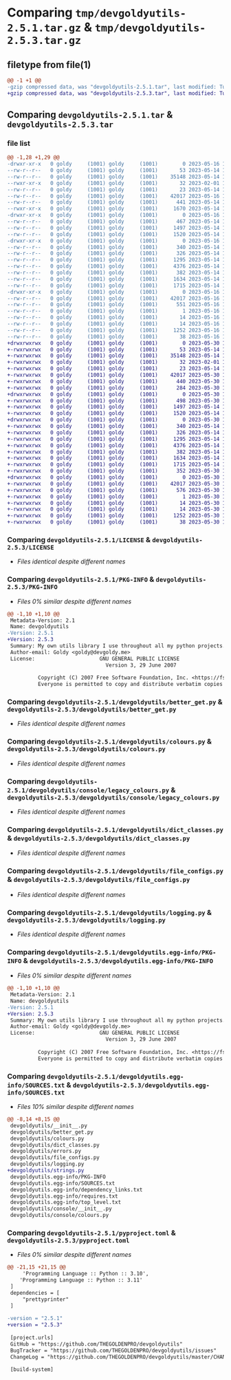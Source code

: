 # Comparing `tmp/devgoldyutils-2.5.1.tar.gz` & `tmp/devgoldyutils-2.5.3.tar.gz`

## filetype from file(1)

```diff
@@ -1 +1 @@
-gzip compressed data, was "devgoldyutils-2.5.1.tar", last modified: Tue May 16 19:41:30 2023, max compression
+gzip compressed data, was "devgoldyutils-2.5.3.tar", last modified: Tue May 30 19:39:44 2023, max compression
```

## Comparing `devgoldyutils-2.5.1.tar` & `devgoldyutils-2.5.3.tar`

### file list

```diff
@@ -1,28 +1,29 @@
-drwxr-xr-x   0 goldy     (1001) goldy     (1001)        0 2023-05-16 19:41:30.764266 devgoldyutils-2.5.1/
--rw-r--r--   0 goldy     (1001) goldy     (1001)       53 2023-05-14 16:10:00.000000 devgoldyutils-2.5.1/.gitignore
--rw-r--r--   0 goldy     (1001) goldy     (1001)    35148 2023-05-14 16:10:00.000000 devgoldyutils-2.5.1/LICENSE
--rwxr-xr-x   0 goldy     (1001) goldy     (1001)       32 2023-02-01 17:19:33.000000 devgoldyutils-2.5.1/MANIFEST.in
--rw-r--r--   0 goldy     (1001) goldy     (1001)       23 2023-05-14 16:10:00.000000 devgoldyutils-2.5.1/Makefile
--rw-r--r--   0 goldy     (1001) goldy     (1001)    42017 2023-05-16 19:41:30.764266 devgoldyutils-2.5.1/PKG-INFO
--rw-r--r--   0 goldy     (1001) goldy     (1001)      441 2023-05-14 16:10:00.000000 devgoldyutils-2.5.1/README.md
--rwxr-xr-x   0 goldy     (1001) goldy     (1001)     1670 2023-05-14 16:51:09.000000 devgoldyutils-2.5.1/demo.py
-drwxr-xr-x   0 goldy     (1001) goldy     (1001)        0 2023-05-16 19:41:30.762266 devgoldyutils-2.5.1/devgoldyutils/
--rw-r--r--   0 goldy     (1001) goldy     (1001)      467 2023-05-14 16:40:15.000000 devgoldyutils-2.5.1/devgoldyutils/__init__.py
--rw-r--r--   0 goldy     (1001) goldy     (1001)     1497 2023-05-14 19:34:30.000000 devgoldyutils-2.5.1/devgoldyutils/better_get.py
--rw-r--r--   0 goldy     (1001) goldy     (1001)     1520 2023-05-14 16:10:00.000000 devgoldyutils-2.5.1/devgoldyutils/colours.py
-drwxr-xr-x   0 goldy     (1001) goldy     (1001)        0 2023-05-16 19:41:30.764266 devgoldyutils-2.5.1/devgoldyutils/console/
--rw-r--r--   0 goldy     (1001) goldy     (1001)      340 2023-05-14 16:10:00.000000 devgoldyutils-2.5.1/devgoldyutils/console/__init__.py
--rw-r--r--   0 goldy     (1001) goldy     (1001)      326 2023-05-14 16:10:00.000000 devgoldyutils-2.5.1/devgoldyutils/console/colours.py
--rw-r--r--   0 goldy     (1001) goldy     (1001)     1295 2023-05-14 16:10:00.000000 devgoldyutils-2.5.1/devgoldyutils/console/legacy_colours.py
--rw-r--r--   0 goldy     (1001) goldy     (1001)     4376 2023-05-14 16:52:57.000000 devgoldyutils-2.5.1/devgoldyutils/dict_classes.py
--rw-r--r--   0 goldy     (1001) goldy     (1001)      382 2023-05-14 16:10:00.000000 devgoldyutils-2.5.1/devgoldyutils/errors.py
--rw-r--r--   0 goldy     (1001) goldy     (1001)     1634 2023-05-14 16:52:08.000000 devgoldyutils-2.5.1/devgoldyutils/file_configs.py
--rw-r--r--   0 goldy     (1001) goldy     (1001)     1715 2023-05-14 16:10:00.000000 devgoldyutils-2.5.1/devgoldyutils/logging.py
-drwxr-xr-x   0 goldy     (1001) goldy     (1001)        0 2023-05-16 19:41:30.763266 devgoldyutils-2.5.1/devgoldyutils.egg-info/
--rw-r--r--   0 goldy     (1001) goldy     (1001)    42017 2023-05-16 19:41:30.000000 devgoldyutils-2.5.1/devgoldyutils.egg-info/PKG-INFO
--rw-r--r--   0 goldy     (1001) goldy     (1001)      551 2023-05-16 19:41:30.000000 devgoldyutils-2.5.1/devgoldyutils.egg-info/SOURCES.txt
--rw-r--r--   0 goldy     (1001) goldy     (1001)        1 2023-05-16 19:41:30.000000 devgoldyutils-2.5.1/devgoldyutils.egg-info/dependency_links.txt
--rw-r--r--   0 goldy     (1001) goldy     (1001)       14 2023-05-16 19:41:30.000000 devgoldyutils-2.5.1/devgoldyutils.egg-info/requires.txt
--rw-r--r--   0 goldy     (1001) goldy     (1001)       14 2023-05-16 19:41:30.000000 devgoldyutils-2.5.1/devgoldyutils.egg-info/top_level.txt
--rw-r--r--   0 goldy     (1001) goldy     (1001)     1252 2023-05-16 19:40:59.000000 devgoldyutils-2.5.1/pyproject.toml
--rw-r--r--   0 goldy     (1001) goldy     (1001)       38 2023-05-16 19:41:30.764266 devgoldyutils-2.5.1/setup.cfg
+drwxrwxrwx   0 goldy     (1001) goldy     (1001)        0 2023-05-30 19:39:44.594946 devgoldyutils-2.5.3/
+-rwxrwxrwx   0 goldy     (1001) goldy     (1001)       53 2023-05-14 16:10:00.000000 devgoldyutils-2.5.3/.gitignore
+-rwxrwxrwx   0 goldy     (1001) goldy     (1001)    35148 2023-05-14 16:10:00.000000 devgoldyutils-2.5.3/LICENSE
+-rwxrwxrwx   0 goldy     (1001) goldy     (1001)       32 2023-02-01 17:19:33.000000 devgoldyutils-2.5.3/MANIFEST.in
+-rwxrwxrwx   0 goldy     (1001) goldy     (1001)       23 2023-05-14 16:10:00.000000 devgoldyutils-2.5.3/Makefile
+-rwxrwxrwx   0 goldy     (1001) goldy     (1001)    42017 2023-05-30 19:39:44.593190 devgoldyutils-2.5.3/PKG-INFO
+-rwxrwxrwx   0 goldy     (1001) goldy     (1001)      440 2023-05-30 19:25:40.000000 devgoldyutils-2.5.3/README.md
+-rwxrwxrwx   0 goldy     (1001) goldy     (1001)      284 2023-05-30 19:38:13.000000 devgoldyutils-2.5.3/demo.py
+drwxrwxrwx   0 goldy     (1001) goldy     (1001)        0 2023-05-30 19:39:44.573689 devgoldyutils-2.5.3/devgoldyutils/
+-rwxrwxrwx   0 goldy     (1001) goldy     (1001)      498 2023-05-30 19:36:29.000000 devgoldyutils-2.5.3/devgoldyutils/__init__.py
+-rwxrwxrwx   0 goldy     (1001) goldy     (1001)     1497 2023-05-14 19:34:30.000000 devgoldyutils-2.5.3/devgoldyutils/better_get.py
+-rwxrwxrwx   0 goldy     (1001) goldy     (1001)     1520 2023-05-14 16:10:00.000000 devgoldyutils-2.5.3/devgoldyutils/colours.py
+drwxrwxrwx   0 goldy     (1001) goldy     (1001)        0 2023-05-30 19:39:44.590429 devgoldyutils-2.5.3/devgoldyutils/console/
+-rwxrwxrwx   0 goldy     (1001) goldy     (1001)      340 2023-05-14 16:10:00.000000 devgoldyutils-2.5.3/devgoldyutils/console/__init__.py
+-rwxrwxrwx   0 goldy     (1001) goldy     (1001)      326 2023-05-14 16:10:00.000000 devgoldyutils-2.5.3/devgoldyutils/console/colours.py
+-rwxrwxrwx   0 goldy     (1001) goldy     (1001)     1295 2023-05-14 16:10:00.000000 devgoldyutils-2.5.3/devgoldyutils/console/legacy_colours.py
+-rwxrwxrwx   0 goldy     (1001) goldy     (1001)     4376 2023-05-14 16:52:57.000000 devgoldyutils-2.5.3/devgoldyutils/dict_classes.py
+-rwxrwxrwx   0 goldy     (1001) goldy     (1001)      382 2023-05-14 16:10:00.000000 devgoldyutils-2.5.3/devgoldyutils/errors.py
+-rwxrwxrwx   0 goldy     (1001) goldy     (1001)     1634 2023-05-14 16:52:08.000000 devgoldyutils-2.5.3/devgoldyutils/file_configs.py
+-rwxrwxrwx   0 goldy     (1001) goldy     (1001)     1715 2023-05-14 16:10:00.000000 devgoldyutils-2.5.3/devgoldyutils/logging.py
+-rwxrwxrwx   0 goldy     (1001) goldy     (1001)      352 2023-05-30 19:38:53.000000 devgoldyutils-2.5.3/devgoldyutils/strings.py
+drwxrwxrwx   0 goldy     (1001) goldy     (1001)        0 2023-05-30 19:39:44.584449 devgoldyutils-2.5.3/devgoldyutils.egg-info/
+-rwxrwxrwx   0 goldy     (1001) goldy     (1001)    42017 2023-05-30 19:39:44.000000 devgoldyutils-2.5.3/devgoldyutils.egg-info/PKG-INFO
+-rwxrwxrwx   0 goldy     (1001) goldy     (1001)      576 2023-05-30 19:39:44.000000 devgoldyutils-2.5.3/devgoldyutils.egg-info/SOURCES.txt
+-rwxrwxrwx   0 goldy     (1001) goldy     (1001)        1 2023-05-30 19:39:44.000000 devgoldyutils-2.5.3/devgoldyutils.egg-info/dependency_links.txt
+-rwxrwxrwx   0 goldy     (1001) goldy     (1001)       14 2023-05-30 19:39:44.000000 devgoldyutils-2.5.3/devgoldyutils.egg-info/requires.txt
+-rwxrwxrwx   0 goldy     (1001) goldy     (1001)       14 2023-05-30 19:39:44.000000 devgoldyutils-2.5.3/devgoldyutils.egg-info/top_level.txt
+-rwxrwxrwx   0 goldy     (1001) goldy     (1001)     1252 2023-05-30 19:39:24.000000 devgoldyutils-2.5.3/pyproject.toml
+-rwxrwxrwx   0 goldy     (1001) goldy     (1001)       38 2023-05-30 19:39:44.595174 devgoldyutils-2.5.3/setup.cfg
```

### Comparing `devgoldyutils-2.5.1/LICENSE` & `devgoldyutils-2.5.3/LICENSE`

 * *Files identical despite different names*

### Comparing `devgoldyutils-2.5.1/PKG-INFO` & `devgoldyutils-2.5.3/PKG-INFO`

 * *Files 0% similar despite different names*

```diff
@@ -1,10 +1,10 @@
 Metadata-Version: 2.1
 Name: devgoldyutils
-Version: 2.5.1
+Version: 2.5.3
 Summary: My own utils library I use throughout all my python projects.
 Author-email: Goldy <goldy@devgoldy.me>
 License:                     GNU GENERAL PUBLIC LICENSE
                                Version 3, 29 June 2007
         
          Copyright (C) 2007 Free Software Foundation, Inc. <https://fsf.org/>
          Everyone is permitted to copy and distribute verbatim copies
```

### Comparing `devgoldyutils-2.5.1/devgoldyutils/better_get.py` & `devgoldyutils-2.5.3/devgoldyutils/better_get.py`

 * *Files identical despite different names*

### Comparing `devgoldyutils-2.5.1/devgoldyutils/colours.py` & `devgoldyutils-2.5.3/devgoldyutils/colours.py`

 * *Files identical despite different names*

### Comparing `devgoldyutils-2.5.1/devgoldyutils/console/legacy_colours.py` & `devgoldyutils-2.5.3/devgoldyutils/console/legacy_colours.py`

 * *Files identical despite different names*

### Comparing `devgoldyutils-2.5.1/devgoldyutils/dict_classes.py` & `devgoldyutils-2.5.3/devgoldyutils/dict_classes.py`

 * *Files identical despite different names*

### Comparing `devgoldyutils-2.5.1/devgoldyutils/file_configs.py` & `devgoldyutils-2.5.3/devgoldyutils/file_configs.py`

 * *Files identical despite different names*

### Comparing `devgoldyutils-2.5.1/devgoldyutils/logging.py` & `devgoldyutils-2.5.3/devgoldyutils/logging.py`

 * *Files identical despite different names*

### Comparing `devgoldyutils-2.5.1/devgoldyutils.egg-info/PKG-INFO` & `devgoldyutils-2.5.3/devgoldyutils.egg-info/PKG-INFO`

 * *Files 0% similar despite different names*

```diff
@@ -1,10 +1,10 @@
 Metadata-Version: 2.1
 Name: devgoldyutils
-Version: 2.5.1
+Version: 2.5.3
 Summary: My own utils library I use throughout all my python projects.
 Author-email: Goldy <goldy@devgoldy.me>
 License:                     GNU GENERAL PUBLIC LICENSE
                                Version 3, 29 June 2007
         
          Copyright (C) 2007 Free Software Foundation, Inc. <https://fsf.org/>
          Everyone is permitted to copy and distribute verbatim copies
```

### Comparing `devgoldyutils-2.5.1/devgoldyutils.egg-info/SOURCES.txt` & `devgoldyutils-2.5.3/devgoldyutils.egg-info/SOURCES.txt`

 * *Files 10% similar despite different names*

```diff
@@ -8,14 +8,15 @@
 devgoldyutils/__init__.py
 devgoldyutils/better_get.py
 devgoldyutils/colours.py
 devgoldyutils/dict_classes.py
 devgoldyutils/errors.py
 devgoldyutils/file_configs.py
 devgoldyutils/logging.py
+devgoldyutils/strings.py
 devgoldyutils.egg-info/PKG-INFO
 devgoldyutils.egg-info/SOURCES.txt
 devgoldyutils.egg-info/dependency_links.txt
 devgoldyutils.egg-info/requires.txt
 devgoldyutils.egg-info/top_level.txt
 devgoldyutils/console/__init__.py
 devgoldyutils/console/colours.py
```

### Comparing `devgoldyutils-2.5.1/pyproject.toml` & `devgoldyutils-2.5.3/pyproject.toml`

 * *Files 0% similar despite different names*

```diff
@@ -21,15 +21,15 @@
     'Programming Language :: Python :: 3.10',
 	'Programming Language :: Python :: 3.11'
 ]
 dependencies = [
     "prettyprinter"
 ]
 
-version = "2.5.1"
+version = "2.5.3"
 
 [project.urls]
 GitHub = "https://github.com/THEGOLDENPRO/devgoldyutils"
 BugTracker = "https://github.com/THEGOLDENPRO/devgoldyutils/issues"
 ChangeLog = "https://github.com/THEGOLDENPRO/devgoldyutils/master/CHANGELOG.md"
 
 [build-system]
```

